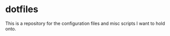 dotfiles
========

This is a repository for the configuration files and misc scripts I want to hold onto.
